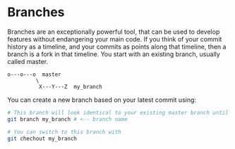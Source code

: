 # Branches

Branches are an exceptionally powerful tool, that can be used to develop features without endangering your main code. If you think of your commit history as a timeline, and your commits as points along that timeline, then a branch is a fork in that timeline. You start with an existing branch, usually called master.

```
o---o---o  master
	     \
		  X---Y---Z  my_branch
```

You can create a new branch based on your latest commit using:

```sh
# This branch will look identical to your existing master branch until you make changes
git branch my_branch # <-- branch name

# You can switch to this branch with
git chechout my_branch
```
